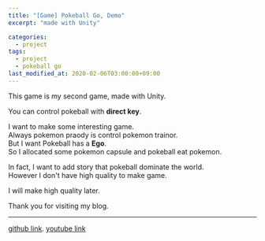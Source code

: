 ```yaml
---
title: "[Game] Pokeball Go, Demo"
excerpt: "made with Unity"

categories:
  - project
tags:
  - project
  - pokeball go
last_modified_at: 2020-02-06T03:00:00+09:00
---
```


This game is my second game, made with Unity.  

You can control pokeball with **direct key**.  

I want to make some interesting game.  
Always pokemon praody is control pokemon trainor.  
But I want Pokeball has a **Ego**.  
So I allocated some pokemon capsule and pokeball eat pokemon.  

In fact, I want to add story that pokeball dominate the world.  
However I don't have high quality to make game.  

I will make high quality later.  

Thank you for visiting my blog.  

* * *  

[github link](https://github.com/eliotjang/Pokeball-Go/). 
[youtube link](https://)
